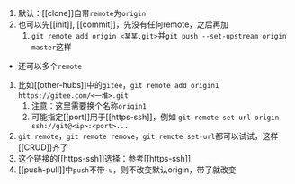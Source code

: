 1. 默认：[[clone]]自带`remote`为`origin`
2. 也可以先[[init]], [[commit]]，先没有任何remote，之后再加
   1. `git remote add origin <某某.git>`并`git push --set-upstream origin master`这样
- 还可以多个`remote`
 1. 比如[[other-hubs]]中的`gitee`，`git remote add origin1 https://gitee.com/<一堆>.git`
    1. 注意：这里需要换个名称`origin1`
    2. 可能指定[[port]]用于[[https-ssh]]，例如
         `git remote set-url origin ssh://git@<ip>:<port>...`
 2. `git remote`，`git remote remove`，`git remote set-url`都可以试试，这样[[CRUD]]齐了
 3. 这个链接的[[https-ssh]]选择：参考[[https-ssh]]
 4. [[push-pull]]中`push`不带`-u`，则不改变默认origin，带了就改变